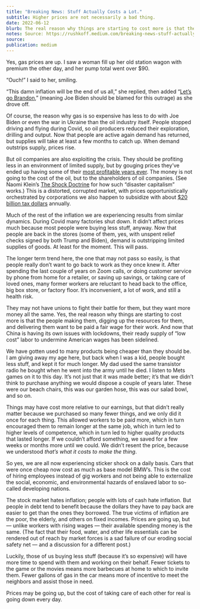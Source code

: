 ```yaml
---
title: "Breaking News: Stuff Actually Costs a Lot."
subtitle: Higher prices are not necessarily a bad thing.
date: 2022-06-12
blurb: The real reason why things are starting to cost more is that the people making them, digging up the resources for them, and delivering them want to be paid a fair wage
notes: Source: https://rushkoff.medium.com/breaking-news-stuff-actually-costs-a-lot-762743309e47
source: 
publication: medium
---
```


Yes, gas prices are up. I saw a woman fill up her old station wagon with premium the other day, and her pump total went over $90.

“Ouch!” I said to her, smiling.

“This damn inflation will be the end of us all,” she replied, then added “[Let’s go Brandon](https://en.wikipedia.org/wiki/Let%27s_Go_Brandon),” (meaning Joe Biden should be blamed for this outrage) as she drove off.

Of course, the reason why gas is so expensive has less to do with Joe Biden or even the war in Ukraine than the oil industry itself. People stopped driving and flying during Covid, so oil producers reduced their exploration, drilling and output. Now that people are active again demand has returned, but supplies will take at least a few months to catch up. When demand outstrips supply, prices rise.

But oil companies are also exploiting the crisis. They should be profiting less in an environment of limited supply, but by gouging prices they’ve ended up having some of their [most profitable years ever](https://www.usatoday.com/story/money/economy/2022/05/07/oil-company-record-profits-2022/9686761002/). The money is not going to the cost of the oil, but to the shareholders of oil companies. (See Naomi Klein’s [The Shock Doctrine](https://tsd.naomiklein.org/shock-doctrine.html) for how such “disaster capitalism” works.) This is a distorted, corrupted market, with prices opportunistically orchestrated by corporations we also happen to subsidize with about [$20 billion tax dollars](https://generation180.org/the-absurd-truth-about-fossil-fuel-subsidies/) annually.

Much of the rest of the inflation we are experiencing results from similar dynamics. During Covid many factories shut down. It didn’t affect prices much because most people were buying less stuff, anyway. Now that people are back in the stores (some of them, yes, with unspent relief checks signed by both Trump and Biden), demand is outstripping limited supplies of goods. At least for the moment. This will pass.

The longer term trend here, the one that may not pass so easily, is that people really don’t want to go back to work as they once knew it. After spending the last couple of years on Zoom calls, or doing customer service by phone from home for a retailer, or saving up savings, or taking care of loved ones, many former workers are reluctant to head back to the office, big box store, or factory floor. It’s inconvenient, a lot of work, and still a health risk.

They may not have unions to fight their battle for them, but they want more money all the same. Yes, the real reason why things are starting to cost more is that the people making them, digging up the resources for them, and delivering them want to be paid a fair wage for their work. And now that China is having its own issues with lockdowns, their ready supply of “low cost” labor to undermine American wages has been sidelined.

We have gotten used to many products being cheaper than they should be. I am giving away my age here, but back when I was a kid, people bought less stuff, and kept it for much longer. My dad used the same transistor radio he bought when he went into the army until he died. I listen to Mets games on it to this day. It’s not just that it was made better; it’s that we didn’t think to purchase anything we would dispose a couple of years later. These were our beach chairs, this was our garden hose, this was our salad bowl, and so on.

Things may have cost more relative to our earnings, but that didn’t really matter because we purchased so many fewer things, and we only did it once for each thing. This allowed workers to be paid more, which in turn encouraged them to remain longer at the same job, which in turn led to higher levels of competence, which in turn led to higher quality products that lasted longer. If we couldn’t afford something, we saved for a few weeks or months more until we could. We didn’t resent the price, because we understood _that’s what it costs to make the thing_.

So yes, we are all now experiencing sticker shock on a daily basis. Cars that were once cheap now cost as much as base model BMW’s. This is the cost of hiring employees instead of gig workers and not being able to externalize the social, economic, and environmental hazards of enslaved labor to so-called developing nations.

The stock market hates inflation; people with lots of cash hate inflation. But people in debt tend to benefit because the dollars they have to pay back are easier to get than the ones they borrowed. The true victims of inflation are the poor, the elderly, and others on fixed incomes. Prices are going up, but — unlike workers with rising wages — their available spending money is the same. (The fact that their food, water, and other life essentials can be rendered out of reach by market forces is a sad failure of our eroding social safety net — and a discussion for a different post.)

Luckily, those of us buying less stuff (because it’s so expensive) will have more time to spend with them and working on their behalf. Fewer tickets to the game or the movies means more barbecues at home to which to invite them. Fewer gallons of gas in the car means more of incentive to meet the neighbors and assist those in need.

Prices may be going up, but the cost of taking care of each other for real is going down every day.

